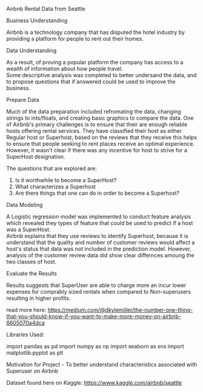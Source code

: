 Airbnb Rental Data from Seattle 

Business Understanding

Airbnb is a technology company that has disputed the  hotel industry by providing a platform for people to rent out their homes.

Data Understanding

As a result, of proving a popular platform the company has access to a wealth of information about how people travel.  
Some descriptive analysis was completed to better undersand the data, and to propose questions that if answered could be used to improve the business.   

Prepare Data

Much of the data preparation included refromating the data, changing strings to ints/floats, and creating basic graphics to compare the data. One of Airbnb's primary challenges
is to ensure that their are enough reliable hosts offering rental services.  They have classified their host as either Regular host or Superhost, based on the reviews that they receive
this helps to ensure that people seeking to rent places receive an optimal experience.  However, it wasn't clear if there was any incentive for host to strive for a SuperHost designation.   

The questions that are explored are:
1. Is it worthwhile to become a SuperHost?
2. What characterizes a Superhost  
3. Are there things that one can do in order to become a Superhost?


Data Modeling

A Logistic regression model was implemented to conduct feature analysis which revealed they types of feature that could be used to predict if a host was a SuperHost.  
Airbnb explains that they use reviews to identify Superhost, because it is understand that the quality and number of customer reviews would affect a host's status that data was not included in the prediction model.
However, analysis of the customer review data did show clear differnces amoung the two classes of host. 


Evaluate the Results

Results suggests that SuperUser are able to charge more an incur lower expenses for comprably sized rentals when compared to Non-superusers resulting in higher profits.

read more here: https://medium.com/@dkylemiller/the-number-one-thing-that-you-should-know-if-you-want-to-make-more-money-on-airbnb-6605070a4dca

Libraries Used:

import pandas as pd
import numpy as np
import seaborn as sns
import matplotlib.pyplot as plt

Motivation for Project - To better understand characteristics associated with Superuser on Airbnb

Dataset found here on Kaggle: https://www.kaggle.com/airbnb/seattle


